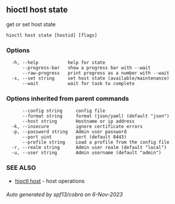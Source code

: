 ## hioctl host state

get or set host state

```
hioctl host state [hostid] [flags]
```

### Options

```
  -h, --help           help for state
      --progress-bar   show a progress bar with --wait
      --raw-progress   print progress as a number with --wait
  -s, --set string     set host state (available/maintenance)
      --wait           wait for task to complete
```

### Options inherited from parent commands

```
      --config string     config file
      --format string     format (json/yaml) (default "json")
      --host string       Hostname or ip address
  -k, --insecure          ignore certificate errors
  -p, --password string   Admin user password
      --port uint         port (default 8443)
      --profile string    Load a profile from the config file
  -r, --realm string      Admin user realm (default "local")
  -u, --user string       Admin username (default "admin")
```

### SEE ALSO

* [hioctl host](hioctl_host.md)	 - host operations

###### Auto generated by spf13/cobra on 6-Nov-2023
